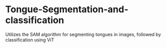 # Tongue-Segmentation-and-classification
Utilizes the SAM algorithm for segmenting tongues in images, followed by classification using ViT 
